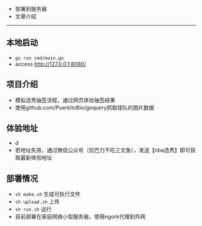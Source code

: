 
+ 部署到服务器
+ 文章介绍

---

## 本地启动
+ `go run cmd/main.go`
+ access http://127.0.0.1:8080/

## 项目介绍
+ 模拟选秀抽签流程，通过网页体验抽签结果
+ 使用github.com/PuerkitoBio/goquery抓取球队的图片数据

## 体验地址
+ d
+ 若地址失效，通过微信公众号（拉巴力不吃三文鱼），发送【nba选秀】即可获取最新体验地址

## 部署情况
+ `sh make.sh` 生成可执行文件
+ `sh upload.sh` 上传
+ `sh run.sh` 运行
+ 目前部署在家庭网络小型服务器，使用ngork代理到外网